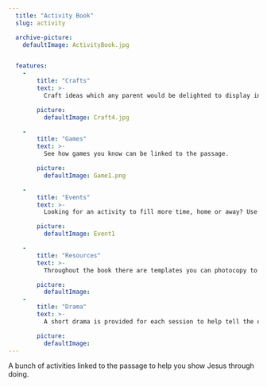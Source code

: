 ```yaml
---
  title: "Activity Book"
  slug: activity

  archive-picture:
    defaultImage: ActivityBook.jpg


  features:
    -
        title: "Crafts"
        text: >-
          Craft ideas which any parent would be delighted to display in their home. Each craft comes with options to make them cheaper, simpler, or better.

        picture:
          defaultImage: Craft4.jpg

    -
        title: "Games"
        text: >-
          See how games you know can be linked to the passage.

        picture:
          defaultImage: Game1.png

    -
        title: "Events"
        text: >-
          Looking for an activity to fill more time, home or away? Use an event idea that links to the passage.

        picture:
          defaultImage: Event1

    -
        title: "Resources"
        text: >-
          Throughout the book there are templates you can photocopy to make preparing the activities faster.

        picture:
          defaultImage:
    -
        title: "Drama"
        text: >-
          A short drama is provided for each session to help tell the events of the story in a funny way.

        picture:
          defaultImage:
---
```

A bunch of activities linked to the passage to help you show Jesus through doing.<!--more-->

